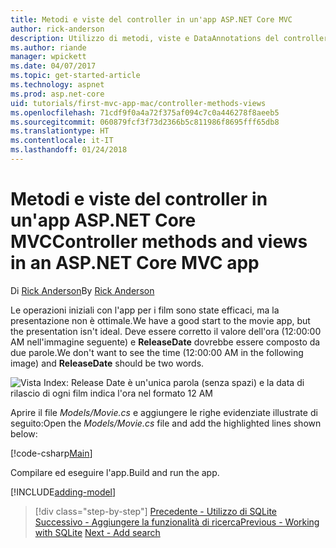 ```yaml
---
title: Metodi e viste del controller in un'app ASP.NET Core MVC
author: rick-anderson
description: Utilizzo di metodi, viste e DataAnnotations del controller
ms.author: riande
manager: wpickett
ms.date: 04/07/2017
ms.topic: get-started-article
ms.technology: aspnet
ms.prod: asp.net-core
uid: tutorials/first-mvc-app-mac/controller-methods-views
ms.openlocfilehash: 71cdf9f0a4a72f375af094c7c0a446278f8aeeb5
ms.sourcegitcommit: 060879fcf3f73d2366b5c811986f8695fff65db8
ms.translationtype: HT
ms.contentlocale: it-IT
ms.lasthandoff: 01/24/2018
---
```

# <a name="controller-methods-and-views-in-an-aspnet-core-mvc-app"></a><span data-ttu-id="3ba68-103">Metodi e viste del controller in un'app ASP.NET Core MVC</span><span class="sxs-lookup"><span data-stu-id="3ba68-103">Controller methods and views in an ASP.NET Core MVC app</span></span>

<span data-ttu-id="3ba68-104">Di [Rick Anderson](https://twitter.com/RickAndMSFT)</span><span class="sxs-lookup"><span data-stu-id="3ba68-104">By [Rick Anderson](https://twitter.com/RickAndMSFT)</span></span>

<span data-ttu-id="3ba68-105">Le operazioni iniziali con l'app per i film sono state efficaci, ma la presentazione non è ottimale.</span><span class="sxs-lookup"><span data-stu-id="3ba68-105">We have a good start to the movie app, but the presentation isn't ideal.</span></span> <span data-ttu-id="3ba68-106">Deve essere corretto il valore dell'ora (12:00:00 AM nell'immagine seguente) e **ReleaseDate** dovrebbe essere composto da due parole.</span><span class="sxs-lookup"><span data-stu-id="3ba68-106">We don't want to see the time (12:00:00 AM in the following image) and **ReleaseDate** should be two words.</span></span>

![Vista Index: Release Date è un'unica parola (senza spazi) e la data di rilascio di ogni film indica l'ora nel formato 12 AM](../../tutorials/first-mvc-app/working-with-sql/_static/m55.png)

<span data-ttu-id="3ba68-108">Aprire il file *Models/Movie.cs* e aggiungere le righe evidenziate illustrate di seguito:</span><span class="sxs-lookup"><span data-stu-id="3ba68-108">Open the *Models/Movie.cs* file and add the highlighted lines shown below:</span></span>

[!code-csharp[Main](../../tutorials/first-mvc-app/start-mvc/sample/MvcMovie/Models/MovieDate.cs?name=snippet_1&highlight=2,11-12)]

<span data-ttu-id="3ba68-109">Compilare ed eseguire l'app.</span><span class="sxs-lookup"><span data-stu-id="3ba68-109">Build and run the app.</span></span>

<!-- include start
![MVC Movie application open browser showing movie data](../../tutorials/first-mvc-app/working-with-sql/_static/m55.png)

 -->

[!INCLUDE[adding-model](../../includes/mvc-intro/controller-methods-views.md)]

>[!div class="step-by-step"]
<span data-ttu-id="3ba68-110">[Precedente - Utilizzo di SQLite](working-with-sql.md)
[Successivo - Aggiungere la funzionalità di ricerca](search.md)</span><span class="sxs-lookup"><span data-stu-id="3ba68-110">[Previous - Working with SQLite](working-with-sql.md)
[Next - Add search](search.md)</span></span>
